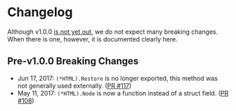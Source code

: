 Changelog
=========

Although v1.0.0 [is not yet out](https://github.com/gopherjs/vecty/milestone/1), we do not expect many breaking changes. When there is one, however, it is documented clearly here.

Pre-v1.0.0 Breaking Changes
-------------------------

- Jun 17, 2017: `(*HTML).Restore` is no longer exported, this method was not generally used externally. ([PR #117](https://github.com/gopherjs/vecty/pull/117))
- May 11, 2017: `(*HTML).Node` is now a function instead of a struct field. ([PR #108](https://github.com/gopherjs/vecty/pull/108))
